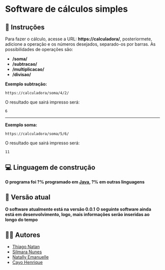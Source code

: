 # Software de cálculos simples

## 📜​ Instruções

Para fazer o cálculo, acesse a URL: **https://calculadora/**, posteriormete, adicione a operação e os números desejados, separado-os por barras.
As possibilidades de operações são:
* **/soma/**
* **/subtracao/**
* **/multiplicacao/**
* **/divisao/** 

**Exemplo subtração:**
```
https://calculadora/soma/4/2/
```
O resultado que sairá impresso será:
```
6
```
______________________________________
**Exemplo soma:**
```
https://calculadora/soma/5/6/
```
O resultado que sairá impresso será:
```
11
```


## 💻 Linguagem de construção

**O programa foi ?% programado em [Java](https://www.java.com/pt-BR/), ?% em outras linguagens**

## 🚩​ Versão atual

**O software atualmente está na versão 0.0.1**
**O seguinte software ainda está em desenvolvimento, logo, mais informações serão inseridas ao longo do tempo**

## 👨‍💻​ Autores 

* [Thiago Natan](https://github.com/oagarian/)
* [Silmara Nunes](https://github.com/sil008)
* [Natally Emanuelle](https://github.com/natally02/)
* [Cayo Henrique](https://github.com/cayohenrique250)
